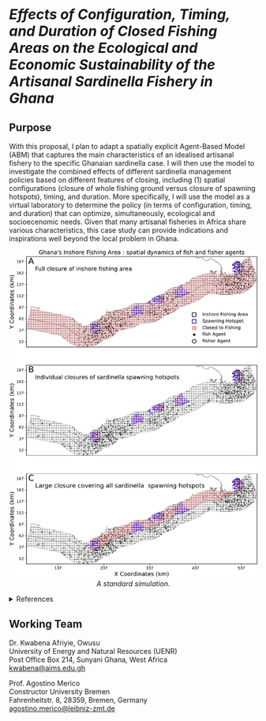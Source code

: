 
# *Effects of Configuration, Timing, and Duration of Closed Fishing Areas on the Ecological and Economic Sustainability of the Artisanal Sardinella Fishery in Ghana*

## Purpose 

With this proposal, I plan to adapt a spatially explicit Agent-Based Model (ABM) that captures the main characteristics of an idealised artisanal fishery to the specific Ghanaian sardinella case. I will then use the model to investigate the combined effects of different sardinella management policies based on different features of closing, including (1) spatial configurations (closure of whole fishing ground versus closure of spawning hotspots), timing, and duration.  More specifically, I will use the model as a virtual laboratory to determine the policy (in terms of configuration, timing, and duration) that can optimize, simultaneously, ecological and socioecenomic needs. Given that many artisanal fisheries in Africa share various characteristics, this case study can provide indications and inspirations well beyond the local problem in Ghana. 

<p align="center">
	<img src="Figure.pdf" width="600">
	<br>      
	<em>A standard simulation.</em>   
   	</p>
		

<details><summary> References </summary><br>
	
Watts, D.J. and Strogatz, S.H. [Collective dynamics of ‘small-world’networks](https://www.nature.com/articles/30918). *nature*, **393**(6684), p.440, 1998.

Dijkstra, E.W. [A note on two problems in connexion with graphs](https://link.springer.com/article/10.1007/BF01386390). *Numerische mathematik*, **1**(1), pp.269-271, 1959.

Boeing, G. [Urban Street Network Analysis in a Computational Notebook](https://escholarship.org/uc/item/6z9802kf), 2020.

Crooks, A. and Hailegiorgis, A. [Disease modeling within refugee camps: A multi-agent systems approach](https://ieeexplore.ieee.org/document/6721551)., *Winter Simulations Conference (WSC)*, pp. 1697-1706, EEE, 2013.

</details>



## Working Team

Dr. Kwabena Afriyie, Owusu \
University of Energy and Natural Resources (UENR) \
Post Office Box 214, Sunyani Ghana, West Africa        
kwabena@aims.edu.gh 
	
Prof. Agostino Merico \
Constructor University Bremen \
Fahrenheitstr. 8, 28359, Bremen, Germany   
agostino.merico@leibniz-zmt.de
